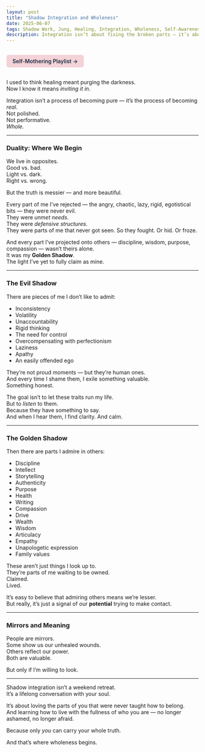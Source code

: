```yaml
---
layout: post
title: "Shadow Integration and Wholeness"
date: 2025-06-07
tags: Shadow Work, Jung, Healing, Integration, Wholeness, Self-Awareness
description: Integration isn’t about fixing the broken parts — it’s about seeing the whole truth. Light and dark. Gold and grit. And loving it all.
---
```


<a href="https://music.youtube.com/playlist?list=PLuO5E1rh5RqIzePJeOjdXo62gwnYJ748_&si=NvtF0mzI9Sx2IoPu&shuffle=1" 
   target="_blank" 
   class="back-button"
   style="display:inline-block; margin: 1rem auto; background-color: #F4D3D8; color: #1A2D41; padding: 0.5rem 1rem; border-radius: 6px; font-weight: 600; text-decoration: none;">
  Self‑Mothering Playlist →
</a>

I used to think healing meant purging the darkness.  
Now I know it means *inviting it in*.  

Integration isn’t a process of becoming pure — it’s the process of becoming *real*.  
Not polished.  
Not performative.  
*Whole.*

---

### Duality: Where We Begin

We live in opposites.  
Good vs. bad.  
Light vs. dark.  
Right vs. wrong.

But the truth is messier — and more beautiful.

Every part of me I’ve rejected — the angry, chaotic, lazy, rigid, egotistical bits — they were never evil.  
They were *unmet needs*.  
They were *defensive structures*.  
They were parts of me that never got seen. So they fought. Or hid. Or froze.

And every part I’ve projected onto others — discipline, wisdom, purpose, compassion — wasn’t theirs alone.  
It was my **Golden Shadow**.  
The light I’ve yet to fully claim as mine.

---

### The Evil Shadow

There are pieces of me I don’t like to admit:

- Inconsistency  
- Volatility  
- Unaccountability  
- Rigid thinking  
- The need for control  
- Overcompensating with perfectionism  
- Laziness  
- Apathy  
- An easily offended ego  

They’re not proud moments — but they’re human ones.  
And every time I shame them, I exile something valuable.  
Something honest.

The goal isn’t to let these traits run my life.  
But to *listen* to them.  
Because they have something to say.  
And when I hear them, I find clarity. And calm.

---

### The Golden Shadow

Then there are parts I admire in others:

- Discipline  
- Intellect  
- Storytelling  
- Authenticity  
- Purpose  
- Health  
- Writing  
- Compassion  
- Drive  
- Wealth  
- Wisdom  
- Articulacy  
- Empathy  
- Unapologetic expression  
- Family values  

These aren’t just things I look up to.  
They’re parts of me waiting to be owned.  
Claimed.  
Lived.

It’s easy to believe that admiring others means we’re lesser.  
But really, it’s just a signal of our **potential** trying to make contact.

---

### Mirrors and Meaning

People are mirrors.  
Some show us our unhealed wounds.  
Others reflect our power.  
Both are valuable.

But only if I’m willing to look.

---

Shadow integration isn’t a weekend retreat.  
It’s a lifelong conversation with your soul.

It’s about loving the parts of you that were never taught how to belong.  
And learning how to live with the fullness of who you are — no longer ashamed, no longer afraid.

Because only *you* can carry your whole truth.

And that’s where wholeness begins.
